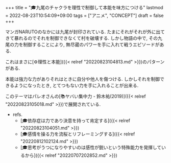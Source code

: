 +++
title = "🎓九尾のチャクラを理性で制御して本能を味方につける"
lastmod = 2022-08-23T10:54:09+09:00
tags = ["アニメ", "CONCEPT"]
draft = false
+++

マンガNARUTOのなかには九尾が封印されている. たまにそれがそれが外に出てきて暴れるのでそれを制御できなくて村を破壊する. しかし物語の中で, その九尾の力を制御することにより, 無尽蔵のパワーを手に入れて戦うエピソードがある.

これはまさに[⚙理性と本能]({{< relref "20220823104813.md" >}})のパターンがある.

本能は強力な力がありそれはときに自分や他人を傷つける. しかしそれを制御できるようになったとき, とてつもない力を手に入れることが出来る.

このテーマはパレオさんの[📚ヤバい集中力 - 鈴木祐(2019)]({{< relref "20220823105018.md" >}})で展開されている.

-   refs.
    -   [🎓依存症は力であり決意を持って肯定する]({{< relref "20220823104051.md" >}})
    -   [🎓感情を操る力を流桜とリフレーミングする]({{< relref "20220812102124.md" >}})
    -   [🎓思考がうつになりやすいのは感性が鋭いという特殊能力を発揮しているから]({{< relref "20220707202852.md" >}})
